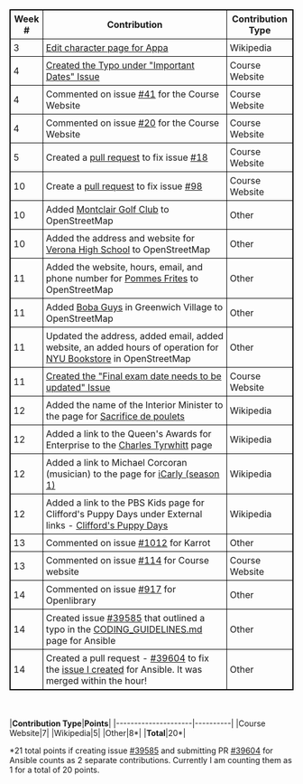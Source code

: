 |**Week #**|**Contribution**|**Contribution Type**|
|----------|----------------|---------------------|
|3|[Edit character page for Appa](<https://en.wikipedia.org/w/index.php?title=Appa_(character)&oldid=825221947>)|Wikipedia|
|4|[Created the Typo under "Important Dates" Issue](https://github.com/joannakl/cs480_s18/issues/42)|Course Website|
|4|Commented on issue [#41](https://github.com/joannakl/cs480_s18/issues/41) for the Course Website|Course Website|
|4|Commented on issue [#20](https://github.com/joannakl/cs480_s18/issues/20) for the Course Website|Course Website|
|5|Created a [pull request](https://github.com/joannakl/cs480_s18/pull/72) to fix issue [#18](https://github.com/joannakl/cs480_s18/issues/18)|Course Website|
|10|Create a [pull request](https://github.com/joannakl/cs480_s18/pull/103) to fix issue [#98](https://github.com/joannakl/cs480_s18/issues/98)|Course Website|
|10|Added [Montclair Golf Club](https://www.openstreetmap.org/changeset/57904543) to OpenStreetMap|Other|
|10|Added the address and website for [Verona High School](https://www.openstreetmap.org/changeset/57904639) to OpenStreetMap|Other|
|11|Added the website, hours, email, and phone number for [Pommes Frites](https://www.openstreetmap.org/changeset/58018325) to OpenStreetMap|Other|
|11|Added [Boba Guys](https://www.openstreetmap.org/changeset/58018828) in Greenwich Village to OpenStreetMap|Other|
|11|Updated the address, added email, added website, an added hours of operation for [NYU Bookstore](https://www.openstreetmap.org/changeset/58019794) in OpenStreetMap|Other|
|11|[Created the "Final exam date needs to be updated" Issue](https://github.com/joannakl/cs480_s18/issues/112)|Course Website|
|12|Added the name of the Interior Minister to the page for [Sacrifice de poulets](https://fr.wikipedia.org/w/index.php?title=Sacrifice_de_poulets&oldid=147673709)|Wikipedia|
|12|Added a link to the Queen's Awards for Enterprise to the [Charles Tyrwhitt](https://en.wikipedia.org/w/index.php?title=Charles_Tyrwhitt&oldid=837137138) page|Wikipedia|
|12|Added a link to Michael Corcoran (musician) to the page for [iCarly (season 1)](<https://en.wikipedia.org/w/index.php?title=ICarly_(season_1)&oldid=837138266>)|Wikipedia|
|12|Added a link to the PBS Kids page for Clifford's Puppy Days under External links - [Clifford's Puppy Days](<https://en.wikipedia.org/w/index.php?title=Clifford%27s_Puppy_Days&oldid=837767668>)|Wikipedia| 
|13|Commented on issue [#1012](https://github.com/yunity/karrot-frontend/issues/1012) for Karrot|Other|
|13|Commented on issue [#114](https://github.com/joannakl/cs480_s18/issues/114) for Course website|Course Website|
|14|Commented on issue [#917](https://github.com/internetarchive/openlibrary/issues/917) for Openlibrary|Other| 
|14|Created issue [#39585](https://github.com/ansible/ansible/issues/39585) that outlined a typo in the [CODING_GUIDELINES.md](https://github.com/ansible/ansible/blob/devel/CODING_GUIDELINES.md) page for Ansible|Other|
|14|Created a pull request - [#39604](https://github.com/ansible/ansible/pull/39604) to fix the [issue I created](https://github.com/ansible/ansible/issues/39585) for Ansible. It was merged within the hour!|Other|
<br></br>
|**Contribution Type**|**Points**|
|---------------------|----------|
|Course Website|7|
|Wikipedia|5|
|Other|8\*|
|**Total**|20\*|

\*21 total points if creating issue [#39585](https://github.com/ansible/ansible/issues/39585) and submitting PR [#39604](https://github.com/ansible/ansible/pull/39604) for Ansible counts as 2 separate contributions. Currently I am counting them as 1 for a total of 20 points.

<style>
    table {
        border-collapse:collapse;
        border: 1px solid black;
    }
    th, td {
        border: 1px solid black;
        padding: 5px;
    }
</style>
